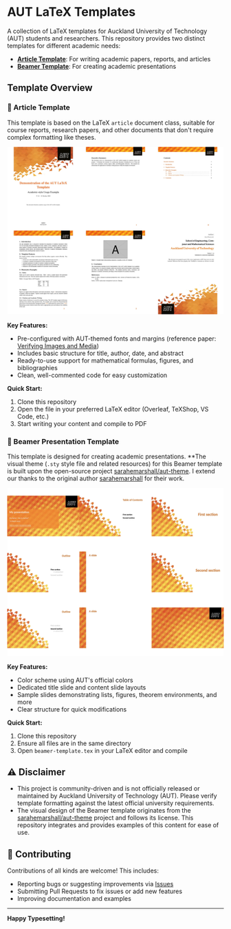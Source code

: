 # AUT LaTeX Templates

A collection of LaTeX templates for Auckland University of Technology (AUT) students and researchers. This repository provides two distinct templates for different academic needs:

- [**Article Template**](article-template): For writing academic papers, reports, and articles
- [**Beamer Template**](beamer-template): For creating academic presentations

## Template Overview

### 📄 Article Template

This template is based on the LaTeX `article` document class, suitable for course reports, research papers, and other documents that don't require complex formatting like theses.

![Article Template Preview](preview-images/article-template-preview.jpeg)

**Key Features:**
- Pre-configured with AUT-themed fonts and margins (reference paper: [Verifying Images and Media](https://ajeuk.org/wp-content/uploads/2017/06/Verifying-Images-and-Media-A5.pdf))
- Includes basic structure for title, author, date, and abstract
- Ready-to-use support for mathematical formulas, figures, and bibliographies
- Clean, well-commented code for easy customization

**Quick Start:**
1. Clone this repository
2. Open the file in your preferred LaTeX editor (Overleaf, TeXShop, VS Code, etc.)
3. Start writing your content and compile to PDF

### 🎯 Beamer Presentation Template

This template is designed for creating academic presentations. **The visual theme (`.sty` style file and related resources) for this Beamer template is built upon the open-source project [sarahemarshall/aut-theme](https://github.com/sarahemarshall/aut-theme). I extend our thanks to the original author [sarahemarshall](https://github.com/sarahemarshall) for their work.

![Beamer Template Preview](preview-images/beamer-template-preview.jpeg)

**Key Features:**
- Color scheme using AUT's official colors
- Dedicated title slide and content slide layouts
- Sample slides demonstrating lists, figures, theorem environments, and more
- Clear structure for quick modifications

**Quick Start:**
1. Clone this repository
2. Ensure all files are in the same directory
3. Open `beamer-template.tex` in your LaTeX editor and compile

## ⚠️ Disclaimer

- This project is community-driven and is not officially released or maintained by Auckland University of Technology (AUT). Please verify template formatting against the latest official university requirements.
- The visual design of the Beamer template originates from the [sarahemarshall/aut-theme](https://github.com/sarahemarshall/aut-theme) project and follows its license. This repository integrates and provides examples of this content for ease of use.

## 🤝 Contributing

Contributions of all kinds are welcome! This includes:
- Reporting bugs or suggesting improvements via [Issues](https://github.com/your-username/your-repo-name/issues)
- Submitting Pull Requests to fix issues or add new features
- Improving documentation and examples

---

**Happy Typesetting!**